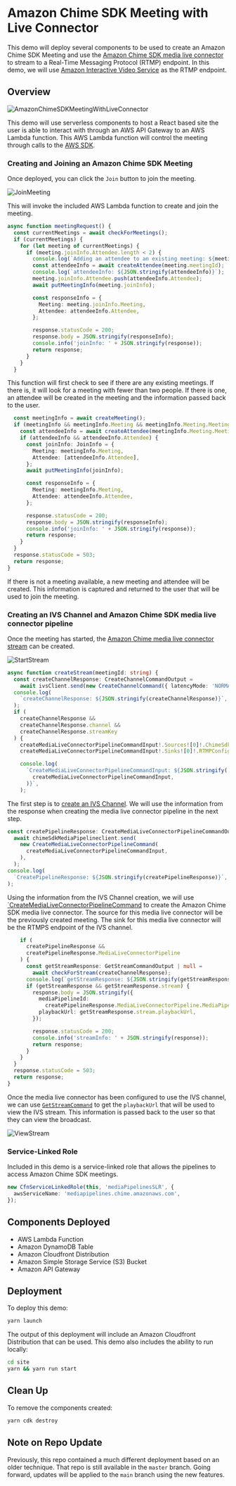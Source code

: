 # Amazon Chime SDK Meeting with Live Connector

This demo will deploy several components to be used to create an Amazon Chime SDK Meeting and use the [Amazon Chime SDK media live connector](https://docs.aws.amazon.com/chime-sdk/latest/dg/media-pipelines.html) to stream to a Real-Time Messaging Protocol (RTMP) endpoint. In this demo, we will use [Amazon Interactive Video Service](https://docs.aws.amazon.com/ivs/latest/userguide/what-is.html) as the RTMP endpoint.

## Overview

![AmazonChimeSDKMeetingWithLiveConnector](images/AmazonChimeSDKLiveConnector.png)

This demo will use serverless components to host a React based site the user is able to interact with through an AWS API Gateway to an AWS Lambda function. This AWS Lambda function will control the meeting through calls to the [AWS SDK](https://docs.aws.amazon.com/AWSJavaScriptSDK/v3/latest/index.html).

### Creating and Joining an Amazon Chime SDK Meeting

Once deployed, you can click the `Join` button to join the meeting.

![JoinMeeting](images/JoinMeeting.png)

This will invoke the included AWS Lambda function to create and join the meeting.

```typescript
async function meetingRequest() {
  const currentMeetings = await checkForMeetings();
  if (currentMeetings) {
    for (let meeting of currentMeetings) {
      if (meeting.joinInfo.Attendee.length < 2) {
        console.log(`Adding an attendee to an existing meeting: ${meeting.meetingId}`);
        const attendeeInfo = await createAttendee(meeting.meetingId);
        console.log(`attendeeInfo: ${JSON.stringify(attendeeInfo)}`);
        meeting.joinInfo.Attendee.push(attendeeInfo.Attendee);
        await putMeetingInfo(meeting.joinInfo);

        const responseInfo = {
          Meeting: meeting.joinInfo.Meeting,
          Attendee: attendeeInfo.Attendee,
        };

        response.statusCode = 200;
        response.body = JSON.stringify(responseInfo);
        console.info('joinInfo: ' + JSON.stringify(response));
        return response;
      }
    }
  }
```

This function will first check to see if there are any existing meetings. If there is, it will look for a meeting with fewer than two people. If there is one, an attendee will be created in the meeting and the information passed back to the user.

```typescript
  const meetingInfo = await createMeeting();
  if (meetingInfo && meetingInfo.Meeting && meetingInfo.Meeting.MeetingId) {
    const attendeeInfo = await createAttendee(meetingInfo.Meeting.MeetingId);
    if (attendeeInfo && attendeeInfo.Attendee) {
      const joinInfo: JoinInfo = {
        Meeting: meetingInfo.Meeting,
        Attendee: [attendeeInfo.Attendee],
      };
      await putMeetingInfo(joinInfo);

      const responseInfo = {
        Meeting: meetingInfo.Meeting,
        Attendee: attendeeInfo.Attendee,
      };

      response.statusCode = 200;
      response.body = JSON.stringify(responseInfo);
      console.info('joinInfo: ' + JSON.stringify(response));
      return response;
    }
  }
  response.statusCode = 503;
  return response;
}
```

If there is not a meeting available, a new meeting and attendee will be created. This information is captured and returned to the user that will be used to join the meeting.

### Creating an IVS Channel and Amazon Chime SDK media live connector pipeline

Once the meeting has started, the [Amazon Chime media live connector stream](https://docs.aws.amazon.com/chime-sdk/latest/dg/connector-pipe-config.html) can be created.

![StartStream](images/StartStream.png)

```typescript
async function createStream(meetingId: string) {
  const createChannelResponse: CreateChannelCommandOutput =
    await ivsClient.send(new CreateChannelCommand({ latencyMode: 'NORMAL' }));
  console.log(
    `createChannelResponse: ${JSON.stringify(createChannelResponse)}`,
  );
  if (
    createChannelResponse &&
    createChannelResponse.channel &&
    createChannelResponse.streamKey
  ) {
    createMediaLiveConnectorPipelineCommandInput!.Sources![0]!.ChimeSdkMeetingLiveConnectorConfiguration!.Arn = `arn:aws:chime::${awsAccountId}:meeting:${meetingId}`;
    createMediaLiveConnectorPipelineCommandInput!.Sinks![0]!.RTMPConfiguration!.Url = `rtmps://${createChannelResponse.channel.ingestEndpoint}:443/app/${createChannelResponse.streamKey.value}`;

    console.log(
      `CreateMediaLiveConnectorPipelineCommandInput: ${JSON.stringify(
        createMediaLiveConnectorPipelineCommandInput,
      )}`,
    );
```

The first step is to [create an IVS Channel](https://docs.aws.amazon.com/ivs/latest/userguide/getting-started-create-channel.html). We will use the information from the response when creating the media live connector pipeline in the next step.

```typescript
const createPipelineResponse: CreateMediaLiveConnectorPipelineCommandOutput =
  await chimeSdkMediaPipelineclient.send(
    new CreateMediaLiveConnectorPipelineCommand(
      createMediaLiveConnectorPipelineCommandInput,
    ),
  );
console.log(
  `CreatePipelineResponse: ${JSON.stringify(createPipelineResponse)}`,
);
```

Using the information from the IVS Channel creation, we will use [`CreateMediaLiveConnectorPipelineCommand](https://docs.aws.amazon.com/AWSJavaScriptSDK/v3/latest/clients/client-chime-sdk-media-pipelines/classes/createmedialiveconnectorpipelinecommand.html) to create the Amazon Chime SDK media live connector. The source for this media live connector will be the previously created meeting. The sink for this media live connector will be the RTMPS endpoint of the IVS channel.

```typescript
    if (
      createPipelineResponse &&
      createPipelineResponse.MediaLiveConnectorPipeline
    ) {
      const getStreamResponse: GetStreamCommandOutput | null =
        await checkForStream(createChannelResponse);
      console.log(`getStreamResponse: ${JSON.stringify(getStreamResponse)}`);
      if (getStreamResponse && getStreamResponse.stream) {
        response.body = JSON.stringify({
          mediaPipelineId:
            createPipelineResponse.MediaLiveConnectorPipeline.MediaPipelineId,
          playbackUrl: getStreamResponse.stream.playbackUrl,
        });

        response.statusCode = 200;
        console.info('streamInfo: ' + JSON.stringify(response));
        return response;
      }
    }
  }
  response.statusCode = 503;
  return response;
}
```

Once the media live connector has been configured to use the IVS channel, we can use [`GetStreamCommand`](https://docs.aws.amazon.com/AWSJavaScriptSDK/v3/latest/clients/client-ivs/classes/getstreamcommand.html) to get the `playbackUrl` that will be used to view the IVS stream. This information is passed back to the user so that they can view the broadcast.

![ViewStream](images/ViewStream.png)

### Service-Linked Role

Included in this demo is a service-linked role that allows the pipelines to access Amazon Chime SDK meetings.

```typescript
new CfnServiceLinkedRole(this, 'mediaPipelinesSLR', {
  awsServiceName: 'mediapipelines.chime.amazonaws.com',
});
```

## Components Deployed

- AWS Lambda Function
- Amazon DynamoDB Table
- Amazon Cloudfront Distribution
- Amazon Simple Storage Service (S3) Bucket
- Amazon API Gateway

## Deployment

To deploy this demo:

```bash
yarn launch
```

The output of this deployment will include an Amazon Cloudfront Distribution that can be used. This demo also includes the ability to run locally:

```bash
cd site
yarn && yarn run start
```

## Clean Up

To remove the components created:

```bash
yarn cdk destroy
```

## Note on Repo Update

Previously, this repo contained a much different deployment based on an older technique. That repo is still available in the `master` branch. Going forward, updates will be applied to the `main` branch using the new features.
